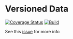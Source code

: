 # Versioned Data

[![Coverage Status](https://coveralls.io/repos/pemrouz/versioned/badge.svg?branch=master)](https://coveralls.io/r/pemrouz/versioned?branch=master) [![Build](https://api.travis-ci.org/pemrouz/versioned.svg)](https://travis-ci.org/pemrouz/versioned) 

See this [issue](https://github.com/pemrouz/versioned/issues/1) for more info
